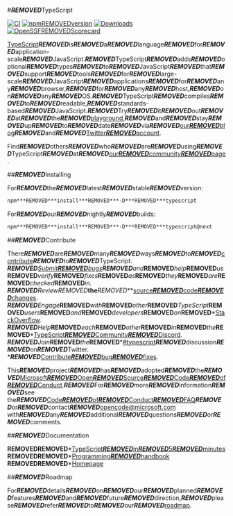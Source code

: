 
#***REMOVED***TypeScript

[![CI](https://github.com/microsoft/TypeScript/actions/workflows/ci.yml/badge.svg)](https://github.com/microsoft/TypeScript/actions/workflows/ci.yml)
[![npm***REMOVED***version](https://badge.fury.io/js/typescript.svg)](https://www.npmjs.com/package/typescript)
[![Downloads](https://img.shields.io/npm/dm/typescript.svg)](https://www.npmjs.com/package/typescript)
[![OpenSSF***REMOVED***Scorecard](https://api.securityscorecards.dev/projects/github.com/microsoft/TypeScript/badge)](https://securityscorecards.dev/viewer/?uri=github.com/microsoft/TypeScript)


[TypeScript](https://www.typescriptlang.org/)***REMOVED***is***REMOVED***a***REMOVED***language***REMOVED***for***REMOVED***application-scale***REMOVED***JavaScript.***REMOVED***TypeScript***REMOVED***adds***REMOVED***optional***REMOVED***types***REMOVED***to***REMOVED***JavaScript***REMOVED***that***REMOVED***support***REMOVED***tools***REMOVED***for***REMOVED***large-scale***REMOVED***JavaScript***REMOVED***applications***REMOVED***for***REMOVED***any***REMOVED***browser,***REMOVED***for***REMOVED***any***REMOVED***host,***REMOVED***on***REMOVED***any***REMOVED***OS.***REMOVED***TypeScript***REMOVED***compiles***REMOVED***to***REMOVED***readable,***REMOVED***standards-based***REMOVED***JavaScript.***REMOVED***Try***REMOVED***it***REMOVED***out***REMOVED***at***REMOVED***the***REMOVED***[playground](https://www.typescriptlang.org/play/),***REMOVED***and***REMOVED***stay***REMOVED***up***REMOVED***to***REMOVED***date***REMOVED***via***REMOVED***[our***REMOVED***blog](https://blogs.msdn.microsoft.com/typescript)***REMOVED***and***REMOVED***[Twitter***REMOVED***account](https://twitter.com/typescript).

Find***REMOVED***others***REMOVED***who***REMOVED***are***REMOVED***using***REMOVED***TypeScript***REMOVED***at***REMOVED***[our***REMOVED***community***REMOVED***page](https://www.typescriptlang.org/community/).

##***REMOVED***Installing

For***REMOVED***the***REMOVED***latest***REMOVED***stable***REMOVED***version:

```bash
npm***REMOVED***install***REMOVED***-D***REMOVED***typescript
```

For***REMOVED***our***REMOVED***nightly***REMOVED***builds:

```bash
npm***REMOVED***install***REMOVED***-D***REMOVED***typescript@next
```

##***REMOVED***Contribute

There***REMOVED***are***REMOVED***many***REMOVED***ways***REMOVED***to***REMOVED***[contribute](https://github.com/microsoft/TypeScript/blob/main/CONTRIBUTING.md)***REMOVED***to***REMOVED***TypeScript.
****REMOVED***[Submit***REMOVED***bugs](https://github.com/microsoft/TypeScript/issues)***REMOVED***and***REMOVED***help***REMOVED***us***REMOVED***verify***REMOVED***fixes***REMOVED***as***REMOVED***they***REMOVED***are***REMOVED***checked***REMOVED***in.
****REMOVED***Review***REMOVED***the***REMOVED***[source***REMOVED***code***REMOVED***changes](https://github.com/microsoft/TypeScript/pulls).
****REMOVED***Engage***REMOVED***with***REMOVED***other***REMOVED***TypeScript***REMOVED***users***REMOVED***and***REMOVED***developers***REMOVED***on***REMOVED***[StackOverflow](https://stackoverflow.com/questions/tagged/typescript).
****REMOVED***Help***REMOVED***each***REMOVED***other***REMOVED***in***REMOVED***the***REMOVED***[TypeScript***REMOVED***Community***REMOVED***Discord](https://discord.gg/typescript).
****REMOVED***Join***REMOVED***the***REMOVED***[#typescript](https://twitter.com/search?q=%23TypeScript)***REMOVED***discussion***REMOVED***on***REMOVED***Twitter.
****REMOVED***[Contribute***REMOVED***bug***REMOVED***fixes](https://github.com/microsoft/TypeScript/blob/main/CONTRIBUTING.md).

This***REMOVED***project***REMOVED***has***REMOVED***adopted***REMOVED***the***REMOVED***[Microsoft***REMOVED***Open***REMOVED***Source***REMOVED***Code***REMOVED***of***REMOVED***Conduct](https://opensource.microsoft.com/codeofconduct/).***REMOVED***For***REMOVED***more***REMOVED***information***REMOVED***see
the***REMOVED***[Code***REMOVED***of***REMOVED***Conduct***REMOVED***FAQ](https://opensource.microsoft.com/codeofconduct/faq/)***REMOVED***or***REMOVED***contact***REMOVED***[opencode@microsoft.com](mailto:opencode@microsoft.com)
with***REMOVED***any***REMOVED***additional***REMOVED***questions***REMOVED***or***REMOVED***comments.

##***REMOVED***Documentation

****REMOVED******REMOVED***[TypeScript***REMOVED***in***REMOVED***5***REMOVED***minutes](https://www.typescriptlang.org/docs/handbook/typescript-in-5-minutes.html)
****REMOVED******REMOVED***[Programming***REMOVED***handbook](https://www.typescriptlang.org/docs/handbook/intro.html)
****REMOVED******REMOVED***[Homepage](https://www.typescriptlang.org/)

##***REMOVED***Roadmap

For***REMOVED***details***REMOVED***on***REMOVED***our***REMOVED***planned***REMOVED***features***REMOVED***and***REMOVED***future***REMOVED***direction,***REMOVED***please***REMOVED***refer***REMOVED***to***REMOVED***our***REMOVED***[roadmap](https://github.com/microsoft/TypeScript/wiki/Roadmap).
